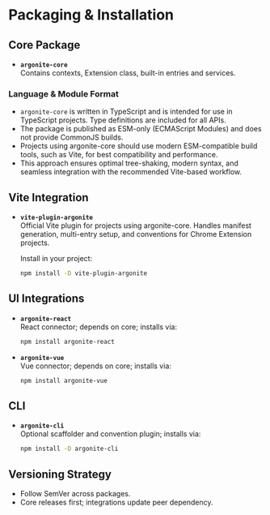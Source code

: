 # Packaging & Installation


## Core Package

- **`argonite-core`**  
  Contains contexts, Extension class, built-in entries and services.

### Language & Module Format

- `argonite-core` is written in TypeScript and is intended for use in TypeScript projects. Type definitions are included for all APIs.
- The package is published as ESM-only (ECMAScript Modules) and does not provide CommonJS builds.
- Projects using argonite-core should use modern ESM-compatible build tools, such as Vite, for best compatibility and performance.
- This approach ensures optimal tree-shaking, modern syntax, and seamless integration with the recommended Vite-based workflow.


## Vite Integration

- **`vite-plugin-argonite`**  
  Official Vite plugin for projects using argonite-core. Handles manifest generation, multi-entry setup, and conventions for Chrome Extension projects.
  
  Install in your project:
  ```bash
  npm install -D vite-plugin-argonite
  ```

## UI Integrations

- **`argonite-react`**  
  React connector; depends on core; installs via:
  ```bash
  npm install argonite-react
  ```
- **`argonite-vue`**  
  Vue connector; depends on core; installs via:
  ```bash
  npm install argonite-vue
  ```

## CLI

- **`argonite-cli`**  
  Optional scaffolder and convention plugin; installs via:
  ```bash
  npm install -D argonite-cli
  ```

## Versioning Strategy

- Follow SemVer across packages.
- Core releases first; integrations update peer dependency. 